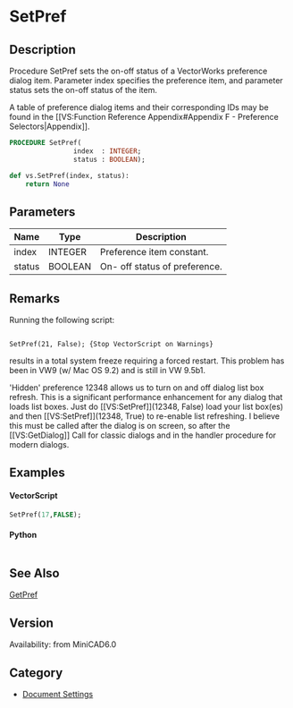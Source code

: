 # SetPref

## Description
Procedure SetPref sets the on-off status of a VectorWorks preference dialog item. Parameter index specifies the preference item, and parameter status sets the on-off status of the item.

A table of preference dialog items and their corresponding IDs may be found in the [[VS:Function Reference Appendix#Appendix F - Preference Selectors|Appendix]].

```pascal
PROCEDURE SetPref(
				index  : INTEGER;
				status : BOOLEAN);
```

```python
def vs.SetPref(index, status):
    return None
```

## Parameters
|Name|Type|Description|
|---|---|---|
|index|INTEGER|Preference item constant.|
|status|BOOLEAN|On- off status of preference.|

## Remarks
Running the following script:

<code lang="pas">
SetPref(21, False); {Stop VectorScript on Warnings}
</code>

results in a total system freeze requiring a forced restart.
This problem has been in VW9 (w/ Mac OS 9.2) and is still in VW 9.5b1.

'Hidden' preference 12348 allows us to turn on and off dialog list box refresh.  This is a significant performance enhancement for any dialog that loads list boxes.  Just do [[VS:SetPref]](12348, False) load your list box(es) and then [[VS:SetPref]](12348, True) to re-enable list refreshing.  I believe this must be called after the dialog is on screen, so after the [[VS:GetDialog]] Call for classic dialogs and in the handler procedure for modern dialogs.

## Examples
#### VectorScript ####
```pascal
SetPref(17,FALSE);
```
#### Python ####
```python

```

## See Also
[GetPref](GetPref.md)

## Version
Availability: from MiniCAD6.0

## Category
* [Document Settings](../Categories/Document%20Settings.md)
